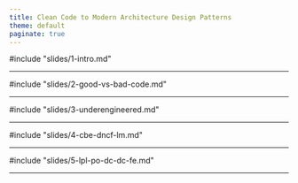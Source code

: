 ```yaml
---
title: Clean Code to Modern Architecture Design Patterns
theme: default
paginate: true
---
```


#include "slides/1-intro.md"

---
#include "slides/2-good-vs-bad-code.md"

---
 
#include "slides/3-underengineered.md"

---
#include "slides/4-cbe-dncf-lm.md"

---
 
#include "slides/5-lpl-po-dc-dc-fe.md"

---
 
